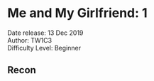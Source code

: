 # Me and My Girlfriend: 1
Date release: 13 Dec 2019\
Author: TW1C3\
Difficulty Level: Beginner

## Recon
